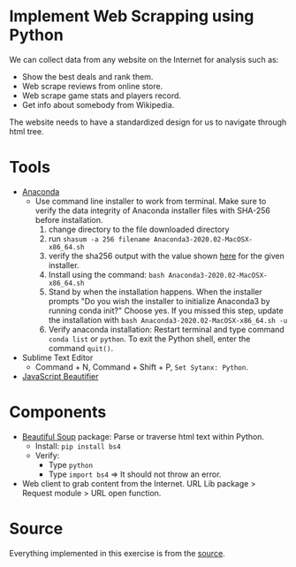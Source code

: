 # Implement Web Scrapping using Python

We can collect data from any website on the Internet for analysis such as: 

- Show the best deals and rank them.
- Web scrape reviews from online store.
- Web scrape game stats and players record.
- Get info about somebody from Wikipedia.

The website needs to have a standardized design for us to navigate through html tree.

# Tools

- [Anaconda](https://docs.anaconda.com/anaconda/install/mac-os/)
	- Use command line installer to work from terminal. Make sure to verify the data integrity of Anaconda installer files with SHA-256 before installation.
		1) change directory to the file downloaded directory
		2) run `shasum -a 256 filename Anaconda3-2020.02-MacOSX-x86_64.sh`
		3) verify the sha256 output with the value shown [here](https://docs.anaconda.com/anaconda/install/hashes/mac-3-cli/) for the given installer.
		4) Install using the command: `bash Anaconda3-2020.02-MacOSX-x86_64.sh`
		5) Stand by when the installation happens. When the installer prompts "Do you wish the installer to initialize Anaconda3 by running conda init?" Choose yes. If you missed this step, update the installation with `bash Anaconda3-2020.02-MacOSX-x86_64.sh -u`
		6) Verify anaconda installation: Restart terminal and type command `conda list` or `python`. To exit the Python shell, enter the command `quit()`.
- Sublime Text Editor
	- Command + N, Command + Shift + P, `Set Sytanx: Python`.
- [JavaScript Beautifier](https://beautifier.io/)

# Components

- [Beautiful Soup](https://pypi.org/project/beautifulsoup4/) package: Parse or traverse html text within Python.
	- Install: `pip install bs4`
	- Verify:
		- Type `python`
		- Type `import bs4` => It should not throw an error.
- Web client to grab content from the Internet.
  URL Lib package > Request module > URL open function.


# Source

Everything implemented in this exercise is from the [source](https://www.youtube.com/watch?v=XQgXKtPSzUI&ab_channel=DataScienceDojo).


